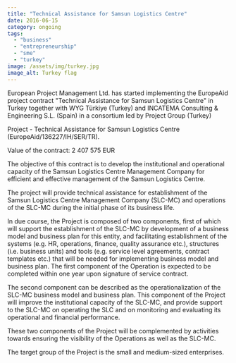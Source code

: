 ```yaml
---
title: "Technical Assistance for Samsun Logistics Centre"
date: 2016-06-15
category: ongoing
tags: 
  - "business"
  - "entrepreneurship"
  - "sme"
  - "turkey"
image: /assets/img/turkey.jpg
image_alt: Turkey flag
---
```


European Project Management Ltd. has started implementing the EuropeAid project contract "Technical Assistance for Samsun Logistics Centre" in Turkey together with WYG Türkiye (Turkey) and INCATEMA Consulting & Engineering S.L. (Spain) in a consortium led by Project Group (Turkey)

Project - Technical Assistance for Samsun Logistics Centre (EuropeAid/136227/IH/SER/TR).

Value of the contract: 2 407 575 EUR

The objective of this contract is to develop the institutional and operational capacity of the Samsun Logistics Centre Management Company for efficient and effective management of the Samsun Logistics Centre.

The project will provide technical assistance for establishment of the Samsun Logistics Centre Management Company (SLC-MC) and operations of the SLC-MC during the initial phase of its business life.

In due course, the Project is composed of two components, first of which will support the establishment of the SLC-MC by development of a business model and business plan for this entity, and facilitating establishment of the systems (e.g. HR, operations, finance, quality assurance etc.), structures (i.e. business units) and tools (e.g. service level agreements, contract templates etc.) that will be needed for implementing business model and business plan. The first component of the Operation is expected to be completed within one year upon signature of service contract.

The second component can be described as the operationalization of the SLC-MC business model and business plan. This component of the Project will improve the institutional capacity of the SLC-MC, and provide support to the SLC-MC on operating the SLC and on monitoring and evaluating its operational and financial performance.

These two components of the Project will be complemented by activities towards ensuring the visibility of the Operations as well as the SLC-MC.

The target group of the Project is the small and medium-sized enterprises.
